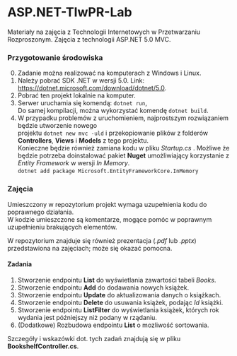 # ASP.NET-TIwPR-Lab
Materiały na zajęcia z Technologii Internetowych w Przetwarzaniu Rozproszonym.
Zajęcia z technologii ASP.NET 5.0 MVC.

### Przygotowanie środowiska
0. Zadanie można realizować na komputerach z Windows i Linux.
1. Należy pobrać SDK .NET w wersji 5.0. Link: <https://dotnet.microsoft.com/download/dotnet/5.0>.   
2. Pobrać ten projekt lokalnie na komputer.
3. Serwer uruchamia się komendą: `dotnet run`,  
   Do samej kompilacji, można wykorzystać komendę `dotnet build`.
4. W przypadku problemów z uruchomieniem, najprostszym rozwiązaniem będzie utworzenie nowego   
projektu `dotnet new mvc -uld` i przekopiowanie plików z folderów __Controllers__, __Views__ i __Models__ z tego projektu.  
Konieczne będzie również zamiana kodu w pliku _Startup.cs_ .
Możliwe że będzie potrzeba doinstalować pakiet __Nuget__ umożliwiający korzystanie z _Entity Framework_ w wersji _In Memory_.  
`dotnet add package Microsoft.EntityFrameworkCore.InMemory`

### Zajęcia
Umieszczony w repozytorium projekt wymaga uzupełnienia kodu do poprawnego działania.  
W kodzie umieszczone są komentarze, mogące pomóc w poprawnym uzupełnieniu brakujących elementów.  

W repozytorium znajduje się również prezentacja (_.pdf_ lub _.pptx_) przedstawiona na zajęciach; może się okazać pomocna.

#### Zadania
1. Stworzenie endpointu __List__ do wyświetlania zawartości tabeli _Books_.
2. Stworzenie endpointu __Add__ do dodawania nowych książek.
3. Stworzenie endpointu __Update__ do aktualizowania danych o książkach.
4. Stworzenie endpointu __Delete__ do usuwania książek, podając _Id_ książki.
4. Stworzenie endpointu __ListFilter__ do wyświetlania książek, których rok wydania jest późniejszy niż podany w rządaniu. 
6. (Dodatkowe) Rozbudowa endpointu __List__ o mozliwość sortowania.


Szczegóły i wskazówki dot. tych zadań znajdują się w pliku __BookshelfController.cs__.


